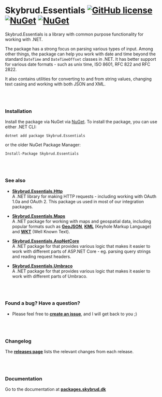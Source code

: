 # Skybrud.Essentials [![GitHub license](https://img.shields.io/badge/license-MIT-blue.svg)](LICENSE.md) [![NuGet](https://img.shields.io/nuget/v/Skybrud.Essentials.svg)](https://www.nuget.org/packages/Skybrud.Essentials) [![NuGet](https://img.shields.io/nuget/dt/Skybrud.Essentials.svg)](https://www.nuget.org/packages/Skybrud.Essentials)

Skybrud.Essentials is a library with common purpose functionality for working with .NET.

The package has a strong focus on parsing various types of input. Among other things, the package can help you work with date and time beyond the standard `DateTime` and `DateTimeOffset` classes in .NET. It has better support for various date formats - such as unix time, ISO 8601, RFC 822 and RFC 2822.

It also contains utilities for converting to and from string values, changing text casing and working with both JSON and XML.




<br /><br />

### Installation

Install the package via NuGet via [NuGet](https://www.nuget.org/packages/Skybrud.Essentials). To install the package, you can use either .NET CLI:

```
dotnet add package Skybrud.Essentials
```

or the older NuGet Package Manager:

```
Install-Package Skybrud.Essentials
```




<br /><br />

### See also

- [**Skybrud.Essentials.Http**](https://github.com/skybrud/Skybrud.Essentials.Http)  
A .NET library for making HTTP requests - including working with OAuth 1.0a and OAuth 2. This package us used in most of our integration packages.

- [**Skybrud.Essentials.Maps**](https://github.com/skybrud/Skybrud.Essentials.Maps)  
A .NET package for working with maps and geospatial data, including popular formats such as [**GeoJSON**](https://en.wikipedia.org/wiki/GeoJSON), [**KML**](https://en.wikipedia.org/wiki/Keyhole_Markup_Language) (Keyhole Markup Language) and [**WKT**](https://en.wikipedia.org/wiki/Well-known_text_representation_of_geometry) (Well Known Text).

- [**Skybrud.Essentials.AspNetCore**](https://github.com/skybrud/Skybrud.Essentials.AspNetCore)  
A .NET package for that provides various logic that makes it easier to work with different parts of ASP.NET Core - eg. parsing query strings and reading request headers.

- [**Skybrud.Essentials.Umbraco**](https://github.com/skybrud/Skybrud.Essentials.AspNUmbracoetCore)  
A .NET package for that provides various logic that makes it easier to work with different parts of Umbraco.




<br /><br />

### Found a bug? Have a question?

* Please feel free to [**create an issue**][Issues], and I will get back to you ;)




<br /><br />

### Changelog

The [**releases page**][GitHubReleases] lists the relevant changes from each release.




<br /><br />

### Documentation

Go to the documentation at [**packages.skybrud.dk**](https://packages.skybrud.dk/skybrud.essentials/docs/)

   
[NuGetPackage]: https://www.nuget.org/packages/Skybrud.Essentials
[GitHubRelease]: https://github.com/skybrud/Skybrud.Essentials/releases/latest
[GitHubReleases]: https://github.com/skybrud/Skybrud.Essentials/releases
[Changelog]: https://github.com/skybrud/Skybrud.Essentials/releases
[Issues]: https://github.com/skybrud/Skybrud.Essentials/issues
